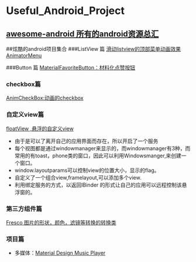 # Useful_Android_Project

## <a href="http://snowdream.github.io/awesome-android/"> awesome-android 所有的android资源总汇</a> 

##炫酷的android项目集合
###ListView 篇
<a href="https://github.com/xuechinahb/AnimatorMenu">滑动listview的顶部菜单动画效果AnimatorMenu</a>
<br/>

###Button 篇
<a href="https://github.com/IvBaranov/MaterialFavoriteButton"> MaterialFavoriteButton：材料化点赞按钮</a> </be>


### checkbox篇
<a href = "https://github.com/lguipeng/AnimCheckBox">AnimCheckBox:动画的checkbox </a> </br>


### 自定义view篇
<a href ="https://github.com/pengjianbo/FloatViewFinal">floatView ,悬浮的自定义view </a>
- 由于是可以了离开自己的应用界面而存在，所以开启了一个服务
- 每个视图都是通过windowmanager来显示的，而windowmanager有3种，而常用的有toast，phone类的窗口，因此可以利用Windowsmanger,来创建一个窗口。
- window.layoutparams可以控制view的位置大小，显示的flag。
- 自定义了一个组合view,framelayout,可以添加多个view.
- 利用绑定服务的方式，以返回IBinder 的形式让自己的应用可以远程控制该悬浮窗的。


### 第三方组件篇
<a href="https://github.com/wasabeef/fresco-processors">Fresco 图片的形状，颜色，滤镜等转换的转换类</a>




### 项目篇
-  多媒体：<a href = "https://github.com/naman14/Timber">Material Design Music Player</a></br>
